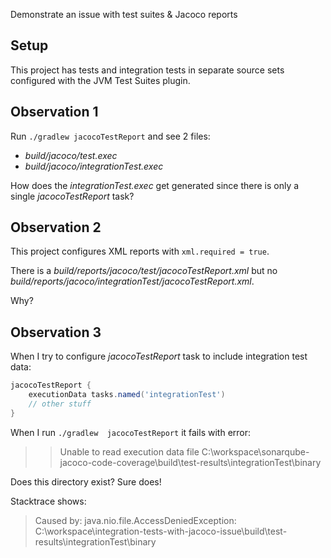 Demonstrate an issue with test suites & Jacoco reports

## Setup

This project has tests and integration tests in separate source sets configured with the JVM Test Suites plugin.

## Observation 1
Run `./gradlew jacocoTestReport` and see 2 files:

* *build/jacoco/test.exec*
* *build/jacoco/integrationTest.exec*

How does the *integrationTest.exec* get generated since there is only a single *jacocoTestReport* task?

## Observation 2
This project configures XML reports with `xml.required = true`.

There is a *build/reports/jacoco/test/jacocoTestReport.xml* but no *build/reports/jacoco/integrationTest/jacocoTestReport.xml*.

Why?

## Observation 3

When I try to configure *jacocoTestReport* task to include integration test data:

```groovy
jacocoTestReport {
    executionData tasks.named('integrationTest')
    // other stuff
}
```

When I run `./gradlew  jacocoTestReport` it fails with error:

> > Unable to read execution data file C:\workspace\sonarqube-jacoco-code-coverage\build\test-results\integrationTest\binary

Does this directory exist? Sure does!

Stacktrace shows:

> Caused by: java.nio.file.AccessDeniedException: C:\workspace\integration-tests-with-jacoco-issue\build\test-results\integrationTest\binary
